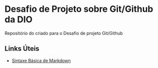 # Desafio de Projeto sobre Git/Github da DIO
Repositório do criado para o Desafio de projeto Git/Github

## Links Úteis
- [Sintaxe Básica de Markdown](https://www.markdownguide.org/basic-syntax/)
